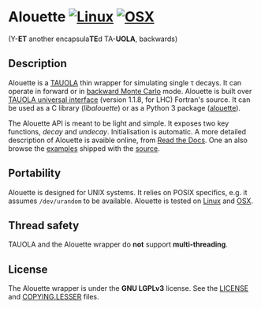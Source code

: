 # Alouette [![Linux](https://github.com/niess/alouette/actions/workflows/linux.yml/badge.svg)][workflow_linux] [![OSX](https://github.com/niess/alouette/actions/workflows/osx.yml/badge.svg)][workflow_osx]
(Y-**ET** another encapsula**TE**d TA-**UOLA**, backwards)


## Description

Alouette is a [TAUOLA][TAUOLA] thin wrapper for simulating single &tau; decays.
It can operate in forward or in [backward Monte Carlo][BMC] mode.  Alouette is
built over [TAUOLA universal interface][tauolapp] (version 1.1.8, for LHC)
Fortran's source. It can be used as a C library (*libalouette*) or as a Python
3 package ([alouette][alouette_py]).

The Alouette API is meant to be light and simple. It exposes two key functions,
*decay* and *undecay*.  Initialisation is automatic.  A more detailed
description of Alouette is avaible online, from [Read the Docs][alouette_docs].
One an also browse the [examples][examples] shipped with the
[source][alouette_source].


## Portability

Alouette is designed for UNIX systems. It relies on POSIX specifics, e.g.  it
assumes `/dev/urandom` to be available. Alouette is tested on
[Linux][workflow_linux] and [OSX][workflow_osx].


## Thread safety

TAUOLA and the Alouette wrapper do **not** support **multi-threading**.


## License

The Alouette wrapper is  under the **GNU LGPLv3** license. See the
[LICENSE][license] and [COPYING.LESSER][lesser] files.


[alouette_docs]: https://alouette.readthedocs.io/en/latest/
[alouette_py]: https://pypi.org/project/alouette
[alouette_source]: https://github.com/niess/alouette
[BMC]: https://arxiv.org/abs/1705.05636
[examples]: https://github.com/niess/alouette/tree/master/examples
[license]: https://github.com/niess/alouette/blob/master/LICENSE
[lesser]: https://github.com/niess/alouette/blob/master/COPYING.LESSER
[TAUOLA]: https://www.sciencedirect.com/science/article/pii/001046559190038M
[tauolapp]: http://tauolapp.web.cern.ch/tauolapp/
[workflow_linux]: https://github.com/niess/alouette/actions/workflows/linux.yml
[workflow_osx]: https://github.com/niess/alouette/actions/workflows/osx.yml
